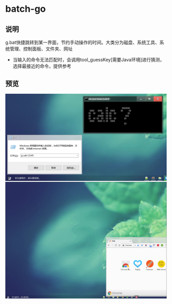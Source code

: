 # batch-go


## 说明
g.bat快捷跳转到某一界面，节约手动操作的时间。大类分为磁盘、系统工具、系统管理、控制面板、文件夹、网址
* 当输入的命令无法匹配时，会调用tool_guessKey[需要Java环境]进行猜测，选择最接近的命令，提供参考




## 预览
<div align=center><img src="https://github.com/bjc5233/bat-top-used-g.bat/raw/master/resources/demo.png"/></div>
<div align=center><img src="https://github.com/bjc5233/bat-top-used-g.bat/raw/master/resources/demo.gif"/></div>
